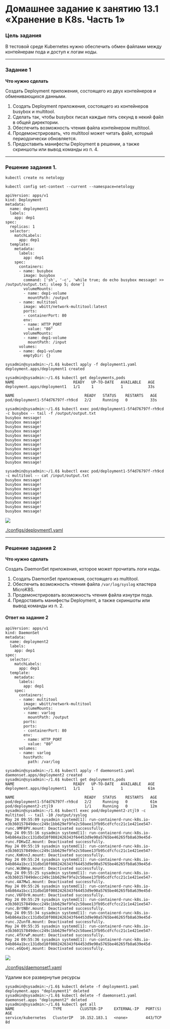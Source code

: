 # Домашнее задание к занятию 13.1 «Хранение в K8s. Часть 1»  

### Цель задания

В тестовой среде Kubernetes нужно обеспечить обмен файлами между контейнерам пода и доступ к логам ноды.

------

### Задание 1 

**Что нужно сделать**

Создать Deployment приложения, состоящего из двух контейнеров и обменивающихся данными.

1. Создать Deployment приложения, состоящего из контейнеров busybox и multitool.
2. Сделать так, чтобы busybox писал каждые пять секунд в некий файл в общей директории.
3. Обеспечить возможность чтения файла контейнером multitool.
4. Продемонстрировать, что multitool может читать файл, который периодоически обновляется.
5. Предоставить манифесты Deployment в решении, а также скриншоты или вывод команды из п. 4.

------

### Решение задания 1.

```
kubectl create ns netology

kubectl config set-context --current --namespace=netology
```
```
apiVersion: apps/v1
kind: Deployment
metadata:
  name: deployment1
  labels:
    app: dep1
spec:
  replicas: 1
  selector:
    matchLabels:
      app: dep1
  template:
    metadata:
      labels:
        app: dep1
    spec:
      containers:
      - name: busybox
        image: busybox
        command: ['sh', '-c', 'while true; do echo busybox message! >> /output/output.txt; sleep 5; done']
        volumeMounts:
        - name: dep1-volume
          mountPath: /output
      - name: multitool
        image: wbitt/network-multitool:latest
        ports:
        - containerPort: 80
        env:
        - name: HTTP_PORT
          value: "80"
        volumeMounts:
        - name: dep1-volume
          mountPath: /input
      volumes:
      - name: dep1-volume
        emptyDir: {}
```
```
sysadmin@sysadmin:~/1.6$ kubectl apply -f deployment1.yaml 
deployment.apps/deployment1 created
```
```
sysadmin@sysadmin:~/1.6$ kubectl get deployments,pods
NAME                          READY   UP-TO-DATE   AVAILABLE   AGE
deployment.apps/deployment1   1/1     1            1           33s

NAME                               READY   STATUS    RESTARTS   AGE
pod/deployment1-5f4d76797f-rh9cd   2/2     Running   0          33s
```
```
sysadmin@sysadmin:~/1.6$ kubectl exec pod/deployment1-5f4d76797f-rh9cd -c busybox -- tail -f /output/output.txt
busybox message!
busybox message!
busybox message!
busybox message!
busybox message!
busybox message!
busybox message!
busybox message!
busybox message!
busybox message!
busybox message!
```
```
sysadmin@sysadmin:~/1.6$ kubectl exec pod/deployment1-5f4d76797f-rh9cd -c multitool -- cat /input/output.txt
busybox message!
busybox message!
busybox message!
busybox message!
busybox message!
busybox message!
busybox message!
busybox message!
```
![](./images/kube-stor-1.png)

[./configs/deployment1.yaml](deployment1.yaml)

------

### Решение задания 2

**Что нужно сделать**

Создать DaemonSet приложения, которое может прочитать логи ноды.

1. Создать DaemonSet приложения, состоящего из multitool.
2. Обеспечить возможность чтения файла `/var/log/syslog` кластера MicroK8S.
3. Продемонстрировать возможность чтения файла изнутри пода.
4. Предоставить манифесты Deployment, а также скриншоты или вывод команды из п. 2.

#### Ответ на задание 2
```
apiVersion: apps/v1
kind: DaemonSet
metadata:
  name: deployment2
  labels:
    app: dep1
spec:
  selector:
    matchLabels:
      app: dep1
  template:
    metadata:
      labels:
        app: dep1
    spec:
      containers:
      - name: multitool
        image: wbitt/network-multitool
        volumeMounts:
        - name: varlog
          mountPath: /output
        ports:
        ports:
        - containerPort: 80
        env:
        - name: HTTP_PORT
          value: "80"
      volumes:
      - name: varlog
        hostPath:
          path: /var/log
```
```
sysadmin@sysadmin:~/1.6$ kubectl apply -f daemonset1.yaml 
daemonset.apps/deployment2 created
sysadmin@sysadmin:~/1.6$ kubectl get deployments,pods
NAME                          READY   UP-TO-DATE   AVAILABLE   AGE
deployment.apps/deployment1   1/1     1            1           61m

NAME                               READY   STATUS    RESTARTS   AGE
pod/deployment1-5f4d76797f-rh9cd   2/2     Running   0          61m
pod/deployment2-ztjl9              1/1     Running   0          12m
sysadmin@sysadmin:~/1.6$ kubectl exec pod/deployment2-ztjl9 -c multitool -- tail -10 /output/syslog
May 24 09:55:09 sysadmin systemd[1]: run-containerd-runc-k8s.io-e3b360157849decc249c1bb629ef9fe2c50aee13fb95cdfcfcc21c1e421ee547-runc.9MF8PV.mount: Deactivated successfully.
May 24 09:55:16 sysadmin systemd[1]: run-containerd-runc-k8s.io-b4b864a1bcc131dbd10f0082426343f64453d9e90a5765be46265fb8a639e45d-runc.FDKwIZ.mount: Deactivated successfully.
May 24 09:55:19 sysadmin systemd[1]: run-containerd-runc-k8s.io-e3b360157849decc249c1bb629ef9fe2c50aee13fb95cdfcfcc21c1e421ee547-runc.KmKnnJ.mount: Deactivated successfully.
May 24 09:55:24 sysadmin systemd[1]: run-containerd-runc-k8s.io-b4b864a1bcc131dbd10f0082426343f64453d9e90a5765be46265fb8a639e45d-runc.WcBWnp.mount: Deactivated successfully.
May 24 09:55:25 sysadmin systemd[1]: run-containerd-runc-k8s.io-e3b360157849decc249c1bb629ef9fe2c50aee13fb95cdfcfcc21c1e421ee547-runc.4A7Mw1.mount: Deactivated successfully.
May 24 09:55:26 sysadmin systemd[1]: run-containerd-runc-k8s.io-b4b864a1bcc131dbd10f0082426343f64453d9e90a5765be46265fb8a639e45d-runc.V6FOrH.mount: Deactivated successfully.
May 24 09:55:29 sysadmin systemd[1]: run-containerd-runc-k8s.io-e3b360157849decc249c1bb629ef9fe2c50aee13fb95cdfcfcc21c1e421ee547-runc.BrtNBr.mount: Deactivated successfully.
May 24 09:55:34 sysadmin systemd[1]: run-containerd-runc-k8s.io-b4b864a1bcc131dbd10f0082426343f64453d9e90a5765be46265fb8a639e45d-runc.JZunf8.mount: Deactivated successfully.
May 24 09:55:35 sysadmin systemd[1]: run-containerd-runc-k8s.io-e3b360157849decc249c1bb629ef9fe2c50aee13fb95cdfcfcc21c1e421ee547-runc.4fXrwP.mount: Deactivated successfully.
May 24 09:55:36 sysadmin systemd[1]: run-containerd-runc-k8s.io-b4b864a1bcc131dbd10f0082426343f64453d9e90a5765be46265fb8a639e45d-runc.eGQo4j.mount: Deactivated successfully.
```

![](./images/kube-stor-2.png)  

[./configs/daemonset1.yaml](daemonset1.yaml)  

Удалим все развернутые ресурсы
```
sysadmin@sysadmin:~/1.6$ kubectl delete -f deployment1.yaml 
deployment.apps "deployment1" deleted
sysadmin@sysadmin:~/1.6$ kubectl delete -f daemonset1.yaml 
daemonset.apps "deployment2" deleted
sysadmin@sysadmin:~/1.6$ kubectl get all
NAME                 TYPE        CLUSTER-IP     EXTERNAL-IP   PORT(S)   AGE
service/kubernetes   ClusterIP   10.152.183.1   <none>        443/TCP   8d
```
